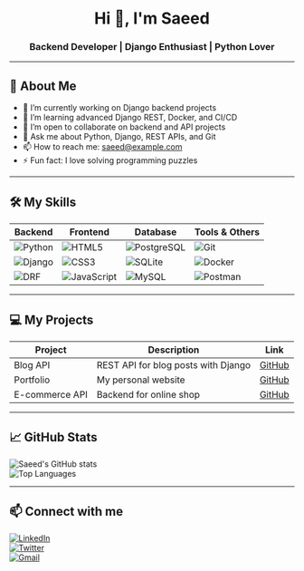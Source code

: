 <h1 align="center">Hi 👋, I'm Saeed</h1>
<h3 align="center">Backend Developer | Django Enthusiast | Python Lover</h3>

---

## 🚀 About Me
- 🔭 I’m currently working on Django backend projects
- 🌱 I’m learning advanced Django REST, Docker, and CI/CD
- 👯 I’m open to collaborate on backend and API projects
- 💬 Ask me about Python, Django, REST APIs, and Git
- 📫 How to reach me: saeed@example.com
- ⚡ Fun fact: I love solving programming puzzles

---

## 🛠️ My Skills

| Backend | Frontend | Database | Tools & Others |
|---------|----------|----------|----------------|
| ![Python](https://img.shields.io/badge/-Python-3776AB?style=flat-square&logo=python&logoColor=white) | ![HTML5](https://img.shields.io/badge/-HTML5-E34F26?style=flat-square&logo=html5&logoColor=white) | ![PostgreSQL](https://img.shields.io/badge/-PostgreSQL-316192?style=flat-square&logo=postgresql&logoColor=white) | ![Git](https://img.shields.io/badge/-Git-F05032?style=flat-square&logo=git&logoColor=white) |
| ![Django](https://img.shields.io/badge/-Django-092E20?style=flat-square&logo=django&logoColor=white) | ![CSS3](https://img.shields.io/badge/-CSS3-1572B6?style=flat-square&logo=css3&logoColor=white) | ![SQLite](https://img.shields.io/badge/-SQLite-07405E?style=flat-square&logo=sqlite&logoColor=white) | ![Docker](https://img.shields.io/badge/-Docker-2496ED?style=flat-square&logo=docker&logoColor=white) |
| ![DRF](https://img.shields.io/badge/-DjangoREST-092E20?style=flat-square&logo=django&logoColor=white) | ![JavaScript](https://img.shields.io/badge/-JavaScript-F7DF1E?style=flat-square&logo=javascript&logoColor=black) | ![MySQL](https://img.shields.io/badge/-MySQL-4479A1?style=flat-square&logo=mysql&logoColor=white) | ![Postman](https://img.shields.io/badge/-Postman-FF6C37?style=flat-square&logo=postman&logoColor=white) |

---

## 💻 My Projects

| Project | Description | Link |
|---------|-------------|------|
| Blog API | REST API for blog posts with Django | [GitHub](https://github.com/saeed/blog-api) |
| Portfolio | My personal website | [GitHub](https://github.com/saeed/portfolio) |
| E-commerce API | Backend for online shop | [GitHub](https://github.com/saeed/ecommerce-api) |

---

## 📈 GitHub Stats

![Saeed's GitHub stats](https://github-readme-stats.vercel.app/api?username=saeed&show_icons=true&theme=radical)  
![Top Languages](https://github-readme-stats.vercel.app/api/top-langs/?username=saeed&layout=compact&theme=radical)

---

## 📫 Connect with me

[![LinkedIn](https://img.shields.io/badge/LinkedIn-Saeed-blue?style=for-the-badge&logo=linkedin)](https://www.linkedin.com/in/saeed)  
[![Twitter](https://img.shields.io/badge/Twitter-@Saeed-1DA1F2?style=for-the-badge&logo=twitter)](https://twitter.com/Saeed)  
[![Gmail](https://img.shields.io/badge/Gmail-saeed%40example.com-D14836?style=for-the-badge&logo=gmail&logoColor=white)](mailto:saeed@example.com)
